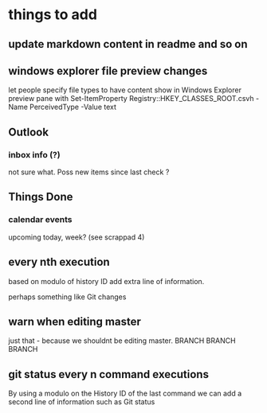 # things to add

## update markdown content in readme and so on

## windows explorer file preview changes

let people specify file types to have content show in Windows Explorer preview pane with 
Set-ItemProperty Registry::HKEY_CLASSES_ROOT\.csvh -Name PerceivedType -Value text

## Outlook

### inbox info (?)

not sure what. Poss new items since last check ?

## Things Done

### calendar events

upcoming today, week? (see scrappad 4)

## every nth execution

based on modulo of history ID add extra line of information.

perhaps something like Git changes

## warn when editing master

just that - because we shouldnt be editing master.
BRANCH BRANCH BRANCH

## git status every n command executions

By using a modulo on the History ID of the last command we can add a second line of information such as Git status
